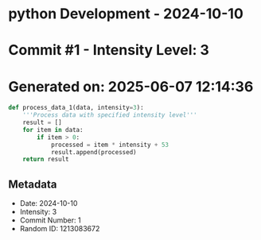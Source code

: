 ﻿# python Development - 2024-10-10
# Commit #1 - Intensity Level: 3
# Generated on: 2025-06-07 12:14:36
```python
def process_data_1(data, intensity=3):
    '''Process data with specified intensity level'''
    result = []
    for item in data:
        if item > 0:
            processed = item * intensity + 53
            result.append(processed)
    return result
```
## Metadata
- Date: 2024-10-10
- Intensity: 3
- Commit Number: 1
- Random ID: 1213083672
